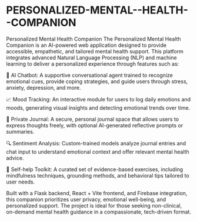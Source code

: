# PERSONALIZED-MENTAL--HEALTH--COMPANION
Personalized Mental Health Companion
The Personalized Mental Health Companion is an AI-powered web application designed to provide accessible, empathetic, and tailored mental health support. This platform integrates advanced Natural Language Processing (NLP) and machine learning to deliver a personalized experience through features such as:

🧠 AI Chatbot: A supportive conversational agent trained to recognize emotional cues, provide coping strategies, and guide users through stress, anxiety, depression, and more.

📈 Mood Tracking: An interactive module for users to log daily emotions and moods, generating visual insights and detecting emotional trends over time.

📓 Private Journal: A secure, personal journal space that allows users to express thoughts freely, with optional AI-generated reflective prompts or summaries.

🔍 Sentiment Analysis: Custom-trained models analyze journal entries and chat input to understand emotional context and offer relevant mental health advice.

🧘 Self-help Toolkit: A curated set of evidence-based exercises, including mindfulness techniques, grounding methods, and behavioral tips tailored to user needs.

Built with a Flask backend, React + Vite frontend, and Firebase integration, this companion prioritizes user privacy, emotional well-being, and personalized support. The project is ideal for those seeking non-clinical, on-demand mental health guidance in a compassionate, tech-driven format.

